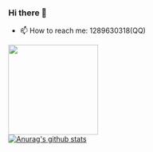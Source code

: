 ### Hi there 👋
- 📫 How to reach me: 1289630318(QQ)



<img height="180em" src="https://github-readme-stats.vercel.app/api/top-langs/?username=seldon1224&layout=compact" /><br/>
[![Anurag's github stats](https://github-readme-stats.vercel.app/api?username=seldon1224)](https://github.com/anuraghazra/github-readme-stats)

<!--
**Seldon1224/Seldon1224** is a ✨ _special_ ✨ repository because its `README.md` (this file) appears on your GitHub profile.


Here are some ideas to get you started:

- 🔭 I’m currently working on ...
- 🌱 I’m currently learning ...
- 👯 I’m looking to collaborate on ...
- 🤔 I’m looking for help with ...
- 💬 Ask me about ...
- 📫 How to reach me: ...
- 😄 Pronouns: ...
- ⚡ Fun fact: ...
-->
